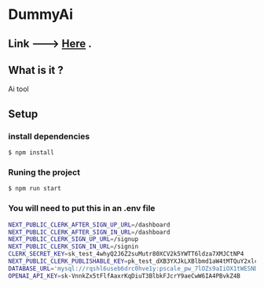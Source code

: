 # DummyAi

## Link ---> [Here](https://dummy-ai.vercel.app) .
## What is it ?

Ai tool

## Setup

### install dependencies

    $ npm install

### Runing the project

    $ npm run start

### You will need to put this in an .env file 

```bash 
NEXT_PUBLIC_CLERK_AFTER_SIGN_UP_URL=/dashboard
NEXT_PUBLIC_CLERK_AFTER_SIGN_IN_URL=/dashboard
NEXT_PUBLIC_CLERK_SIGN_UP_URL=/signup
NEXT_PUBLIC_CLERK_SIGN_IN_URL=/signin
CLERK_SECRET_KEY=sk_test_4whyQ2J6Z2suMutr80XCV2k5YWTT6ldza7XMJCtNP4
NEXT_PUBLIC_CLERK_PUBLISHABLE_KEY=pk_test_dXB3YXJkLXBlbmd1aW4tMTQuY2xlcmsuYWNjb3VudHMuZGV2JA
DATABASE_URL='mysql://rqshl6useb6drc0hve1y:pscale_pw_7lOZs9aIiOX1tWESND1ArINiN8oEWPH9SW6LihHQdzM@aws.connect.psdb.cloud/aiapp?sslaccept=strict'
OPENAI_API_KEY=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
```
